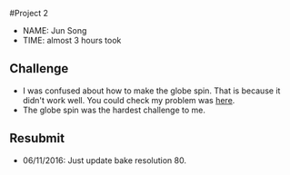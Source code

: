 #Project 2

* NAME: Jun Song
* TIME: almost 3 hours took

## Challenge

* I was confused about how to make the globe spin. That is because it didn't work well. You could check my problem was [here](https://discussions.udacity.com/t/spinning-globe-not-stopping-after-click/196334/28?u=june_622016308842413).
* The globe spin was the hardest challenge to me.

## Resubmit
* 06/11/2016: Just update bake resolution 80.
